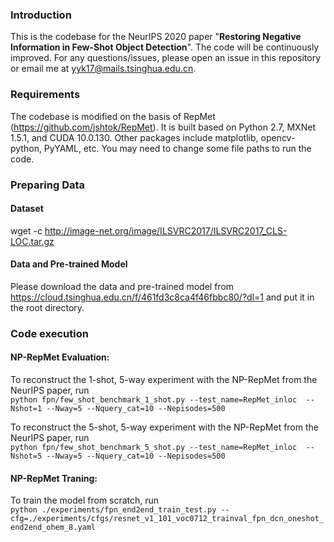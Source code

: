 ### Introduction  
This is the codebase for the NeurIPS 2020 paper "**Restoring Negative Information in Few-Shot Object Detection**". 
The code will be continuously improved. For any questions/issues, please open an issue in this repository or email me at <yyk17@mails.tsinghua.edu.cn>.
### Requirements  
The codebase is modified on the basis of RepMet (<https://github.com/jshtok/RepMet>). It is built based on Python 2.7, MXNet 1.5.1, and CUDA 10.0.130. Other packages include matplotlib, opencv-python, PyYAML, etc. You may need to change some file paths to run the code.
### Preparing Data   
#### Dataset   
wget -c http://image-net.org/image/ILSVRC2017/ILSVRC2017_CLS-LOC.tar.gz
#### Data and Pre-trained Model
Please download the data and pre-trained model from <https://cloud.tsinghua.edu.cn/f/461fd3c8ca4f46fbbc80/?dl=1> and put it in the root directory.  
### Code execution
#### NP-RepMet Evaluation:
To reconstruct the 1-shot, 5-way experiment with the NP-RepMet from the NeurIPS paper, run  
`python fpn/few_shot_benchmark_1_shot.py --test_name=RepMet_inloc  --Nshot=1 --Nway=5 --Nquery_cat=10 --Nepisodes=500` 
 
To reconstruct the 5-shot, 5-way experiment with the NP-RepMet from the NeurIPS paper, run  
`python fpn/few_shot_benchmark_5_shot.py --test_name=RepMet_inloc  --Nshot=5 --Nway=5 --Nquery_cat=10 --Nepisodes=500`
#### NP-RepMet Traning:  
To train the model from scratch, run  
`python ./experiments/fpn_end2end_train_test.py --cfg=./experiments/cfgs/resnet_v1_101_voc0712_trainval_fpn_dcn_oneshot_end2end_ohem_8.yaml`